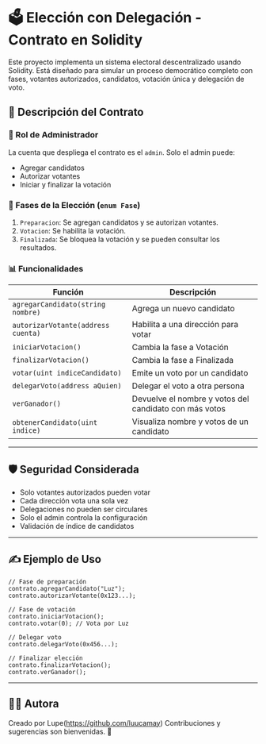 # 🗳️ Elección con Delegación - Contrato en Solidity

Este proyecto implementa un sistema electoral descentralizado usando Solidity. Está diseñado para simular un proceso democrático completo con fases, votantes autorizados, candidatos, votación única y delegación de voto.

## 📜 Descripción del Contrato

### 👑 Rol de Administrador

La cuenta que despliega el contrato es el `admin`. Solo el admin puede:

* Agregar candidatos
* Autorizar votantes
* Iniciar y finalizar la votación

### 🚦 Fases de la Elección (`enum Fase`)

1. `Preparacion`: Se agregan candidatos y se autorizan votantes.
2. `Votacion`: Se habilita la votación.
3. `Finalizada`: Se bloquea la votación y se pueden consultar los resultados.

### 📊 Funcionalidades

| Función                            | Descripción                                            |
| ---------------------------------- | ------------------------------------------------------ |
| `agregarCandidato(string nombre)`  | Agrega un nuevo candidato                              |
| `autorizarVotante(address cuenta)` | Habilita a una dirección para votar                    |
| `iniciarVotacion()`                | Cambia la fase a Votación                              |
| `finalizarVotacion()`              | Cambia la fase a Finalizada                            |
| `votar(uint indiceCandidato)`      | Emite un voto por un candidato                         |
| `delegarVoto(address aQuien)`      | Delegar el voto a otra persona                         |
| `verGanador()`                     | Devuelve el nombre y votos del candidato con más votos |
| `obtenerCandidato(uint indice)`    | Visualiza nombre y votos de un candidato               |


---

## 🛡️ Seguridad Considerada

* Solo votantes autorizados pueden votar
* Cada dirección vota una sola vez
* Delegaciones no pueden ser circulares
* Solo el admin controla la configuración
* Validación de índice de candidatos

---

## ✍️ Ejemplo de Uso

```solidity
// Fase de preparación
contrato.agregarCandidato("Luz");
contrato.autorizarVotante(0x123...);

// Fase de votación
contrato.iniciarVotacion();
contrato.votar(0); // Vota por Luz

// Delegar voto
contrato.delegarVoto(0x456...);

// Finalizar elección
contrato.finalizarVotacion();
contrato.verGanador();
```

---

## 👨‍💻 Autora

Creado por Lupe(https://github.com/luucamay)
Contribuciones y sugerencias son bienvenidas. 🤝
